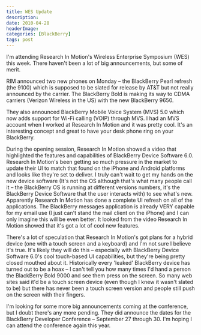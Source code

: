 ```yaml
---
title: WES Update
description: 
date: 2010-04-28
headerImage: 
categories: [BlackBerry]
tags: post
---
```


I'm attending Research In Motion's Wireless Enterprise Symposium (WES) this week. There haven't been a lot of big announcements, but some of merit.

RIM announced two new phones on Monday – the BlackBerry Pearl refresh (the 9100) which is supposed to be slated for release by AT&T but not really announced by the carrier. The BlackBerry Bold is making its way to CDMA carriers (Verizon Wireless in the US) with the new BlackBerry 9650.

They also announced BlackBerry Mobile Voice System (MVS) 5.0 which now adds support for Wi-Fi calling (VOIP) through MVS. I had an MVS account when I worked at Research In Motion and it was pretty cool. It's an interesting concept and great to have your desk phone ring on your BlackBerry.

During the opening session, Research In Motion showed a video that highlighted the features and capabilities of BlackBerry Device Software 6.0. Research In Motion's been getting so much pressure in the market to update their UI to match that found on the iPhone and Android platforms and looks like they're set to deliver. I truly can't wait to get my hands on the new device software (It's not the OS although that's what many people call it – the BlackBerry OS is running at different versions numbers, it's the BlackBerry Device Software that the user interacts with) to see what's new. Apparently Research In Motion has done a complete UI refresh on all of the applications. The BlackBerry messages application is already VERY capable for my email use (I just can't stand the mail client on the iPhone) and I can only imagine this will be even better. It looked from the video Research In Motion showed that it's got a lot of cool new features.

There's a lot of speculation that Research In Motion's got plans for a hybrid device (one with a touch screen and a keyboard) and I'm not sure I believe it's true. It's likely they will do this – especially with BlackBerry Device Software 6.0's cool touch-based UI capabilities, but they're being pretty closed mouthed about it. Historically every 'leaked' BlackBerry device has turned out to be a hoax – I can't tell you how many times I'd hand a person the BlackBerry Bold 9000 and see them press on the screen. So many web sites said it'd be a touch screen device (even though I knew it wasn't slated to be) but there has never been a touch screen version and people still push on the screen with their fingers.

I'm looking for some more big announcements coming at the conference, but I doubt there's any more pending. They did announce the dates for the BlackBerry Developer Conference – September 27 through 30. I'm hoping I can attend the conference again this year.